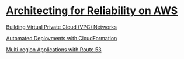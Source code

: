 # [Architecting for Reliability on AWS](https://pluralsight.pxf.io/QkzaP)

[Building Virtual Private Cloud (VPC) Networks](m4)

[Automated Deployments with CloudFormation](m5)

[Multi-region Applications with Route 53](m6)